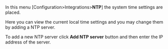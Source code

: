 In this menu [Configuration>Integrations>**NTP**] the system time settings are placed.

Here you can view the current local time settings and you may change them by adding a NTP server.

To add a new NTP server click **Add NTP server** button and then enter the IP address of the server.













